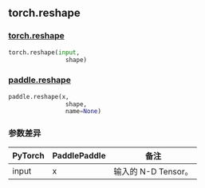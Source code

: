 ## torch.reshape
### [torch.reshape](https://pytorch.org/docs/stable/generated/torch.reshape.html?highlight=reshape#torch.reshape)

```python
torch.reshape(input, 
                shape)
```

### [paddle.reshape](https://www.paddlepaddle.org.cn/documentation/docs/zh/api/paddle/reshape_cn.html#reshape)

```python
paddle.reshape(x, 
                shape, 
                name=None)
```
### 参数差异
| PyTorch       | PaddlePaddle | 备注                                                   |
| ------------- | ------------ | ------------------------------------------------------ |
| input        | x            | 输入的 N-D Tensor。                   |
